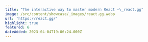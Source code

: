 ```yaml
---
title: "The interactive way to master modern React –\_react.gg"
image: /src/content/showcase/_images/react.gg.webp
url: 'https://react.gg/'
highlight: true
featured: 6
dateAdded: 2023-04-04T19:06:24.000Z
---
```


